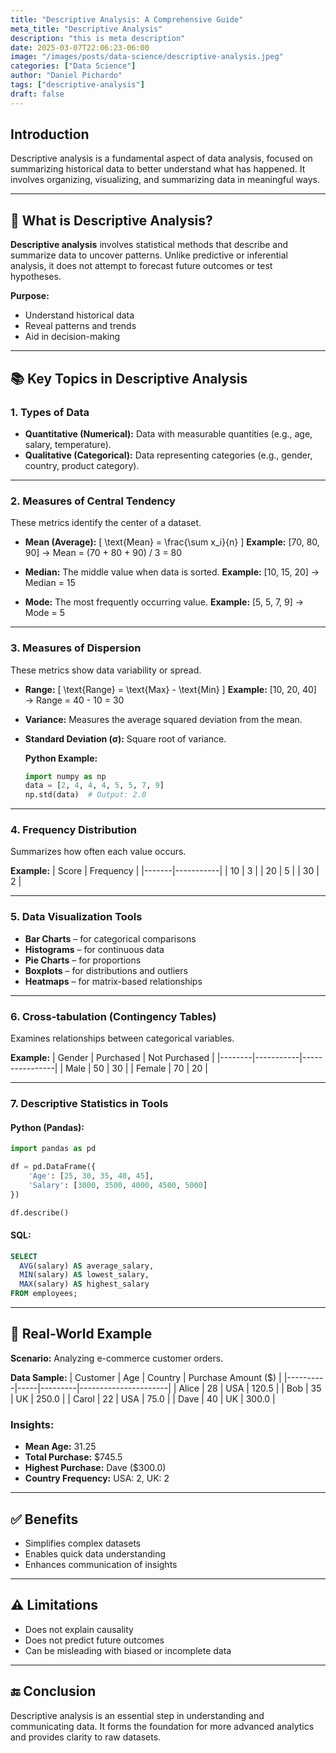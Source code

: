 ```yaml
---
title: "Descriptive Analysis: A Comprehensive Guide"
meta_title: "Descriptive Analysis"
description: "this is meta description"
date: 2025-03-07T22:06:23-06:00
image: "/images/posts/data-science/descriptive-analysis.jpeg"
categories: ["Data Science"]
author: "Daniel Pichardo"
tags: ["descriptive-analysis"]
draft: false
---
```


## Introduction

Descriptive analysis is a fundamental aspect of data analysis, focused on summarizing historical data to better understand what has happened. It involves organizing, visualizing, and summarizing data in meaningful ways.

---

## 🧠 What is Descriptive Analysis?

**Descriptive analysis** involves statistical methods that describe and summarize data to uncover patterns. Unlike predictive or inferential analysis, it does not attempt to forecast future outcomes or test hypotheses.

**Purpose:**
- Understand historical data
- Reveal patterns and trends
- Aid in decision-making

---

## 📚 Key Topics in Descriptive Analysis

### 1. Types of Data

- **Quantitative (Numerical):** Data with measurable quantities (e.g., age, salary, temperature).
- **Qualitative (Categorical):** Data representing categories (e.g., gender, country, product category).

---

### 2. Measures of Central Tendency

These metrics identify the center of a dataset.

- **Mean (Average):**
  \[
  \text{Mean} = \frac{\sum x_i}{n}
  \]
  **Example:** [70, 80, 90] → Mean = (70 + 80 + 90) / 3 = 80

- **Median:**
  The middle value when data is sorted.
  **Example:** [10, 15, 20] → Median = 15

- **Mode:**
  The most frequently occurring value.
  **Example:** [5, 5, 7, 9] → Mode = 5

---

### 3. Measures of Dispersion

These metrics show data variability or spread.

- **Range:**
  \[
  \text{Range} = \text{Max} - \text{Min}
  \]
  **Example:** [10, 20, 40] → Range = 40 - 10 = 30

- **Variance:**
  Measures the average squared deviation from the mean.

- **Standard Deviation (σ):**
  Square root of variance.

  **Python Example:**
  ```python
  import numpy as np
  data = [2, 4, 4, 4, 5, 5, 7, 9]
  np.std(data)  # Output: 2.0
  ```

---

### 4. Frequency Distribution

Summarizes how often each value occurs.

**Example:**
| Score | Frequency |
|-------|-----------|
| 10    | 3         |
| 20    | 5         |
| 30    | 2         |

---

### 5. Data Visualization Tools

- **Bar Charts** – for categorical comparisons
- **Histograms** – for continuous data
- **Pie Charts** – for proportions
- **Boxplots** – for distributions and outliers
- **Heatmaps** – for matrix-based relationships

---

### 6. Cross-tabulation (Contingency Tables)

Examines relationships between categorical variables.

**Example:**
| Gender | Purchased | Not Purchased |
|--------|-----------|----------------|
| Male   | 50        | 30             |
| Female | 70        | 20             |

---

### 7. Descriptive Statistics in Tools

#### Python (Pandas):
```python
import pandas as pd

df = pd.DataFrame({
    'Age': [25, 30, 35, 40, 45],
    'Salary': [3000, 3500, 4000, 4500, 5000]
})

df.describe()
```

#### SQL:
```sql
SELECT
  AVG(salary) AS average_salary,
  MIN(salary) AS lowest_salary,
  MAX(salary) AS highest_salary
FROM employees;
```

---

## 🧪 Real-World Example

**Scenario:** Analyzing e-commerce customer orders.

**Data Sample:**
| Customer | Age | Country | Purchase Amount ($) |
|----------|-----|---------|----------------------|
| Alice    | 28  | USA     | 120.5                |
| Bob      | 35  | UK      | 250.0                |
| Carol    | 22  | USA     | 75.0                 |
| Dave     | 40  | UK      | 300.0                |

### Insights:
- **Mean Age:** 31.25
- **Total Purchase:** $745.5
- **Highest Purchase:** Dave ($300.0)
- **Country Frequency:** USA: 2, UK: 2

---

## ✅ Benefits

- Simplifies complex datasets
- Enables quick data understanding
- Enhances communication of insights

---

## ⚠️ Limitations

- Does not explain causality
- Does not predict future outcomes
- Can be misleading with biased or incomplete data

---

## 🔚 Conclusion

Descriptive analysis is an essential step in understanding and communicating data. It forms the foundation for more advanced analytics and provides clarity to raw datasets.